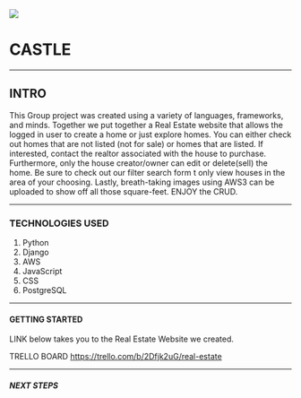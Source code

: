 <img src="https://i.imgur.com/EFbzCm1.png">

# CASTLE 
---

## INTRO
This Group project was created using a variety of languages, frameworks, and minds. Together we put together a Real Estate website that allows the logged in user to create a home or just explore homes. You can either check out homes that are not listed (not for sale) or homes that are listed. If interested, contact the realtor associated with the house to purchase. Furthermore, only the house creator/owner can edit or delete(sell) the home. Be sure to check out our filter search form t only view houses in the area of your choosing. Lastly, breath-taking images using AWS3 can be uploaded to show off all those square-feet. ENJOY the CRUD.

---
### TECHNOLOGIES USED
1. Python
2. Django
3. AWS 
4. JavaScript
5. CSS
6. PostgreSQL

---
#### GETTING STARTED 
LINK below takes you to the Real Estate Website we created.



TRELLO BOARD
https://trello.com/b/2Dfjk2uG/real-estate

--- 

##### NEXT STEPS
